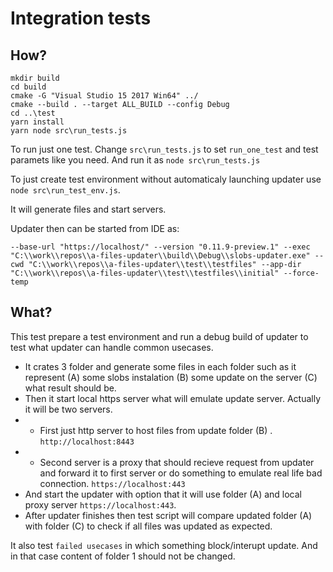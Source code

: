 # Integration tests

## How?

```
mkdir build
cd build 
cmake -G "Visual Studio 15 2017 Win64" ../
cmake --build . --target ALL_BUILD --config Debug
cd ..\test
yarn install 
yarn node src\run_tests.js
```

To run just one test. Change `src\run_tests.js` to set `run_one_test` and test paramets like you need. And run it as `node src\run_tests.js`


To just create test environment without automaticaly launching updater use `node src\run_test_env.js`. 

It will generate files and start servers. 

Updater then can be started from IDE as: 

```--base-url "https://localhost/" --version "0.11.9-preview.1" --exec "C:\\work\\repos\\a-files-updater\\build\\Debug\\slobs-updater.exe" --cwd "C:\\work\\repos\\a-files-updater\\test\\testfiles" --app-dir "C:\\work\\repos\\a-files-updater\\test\\testfiles\\initial" --force-temp```

## What?

This test prepare a test environment and run a debug build of updater to test what updater can handle common usecases. 
* It crates 3 folder and generate some files in each folder such as it represent (A) some slobs instalation (B) some update on the server (C) what result should be. 
* Then it start local https server what will emulate update server. Actually it will be two servers. 
* * First just http server to host files from update folder (B) . `http://localhost:8443`
* * Second server is a proxy that should recieve request from updater and forward it to first server or do something to emulate real life bad connection. `https://localhost:443`
* And start the updater with option that it will use folder (A) and local proxy server `https://localhost:443`.
* After updater finishes then test script will compare updated folder (A) with folder (C) to check if all files was updated as expected.  

It also test `failed usecases` in which something block/interupt update. And in that case content of folder 1 should not be changed. 
